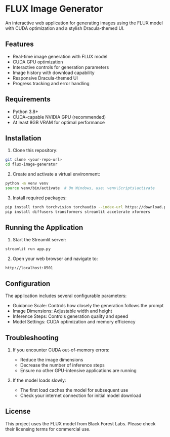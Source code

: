 # FLUX Image Generator

An interactive web application for generating images using the FLUX model with CUDA optimization and a stylish Dracula-themed UI.

## Features
- Real-time image generation with FLUX model
- CUDA GPU optimization
- Interactive controls for generation parameters
- Image history with download capability
- Responsive Dracula-themed UI
- Progress tracking and error handling

## Requirements
- Python 3.8+
- CUDA-capable NVIDIA GPU (recommended)
- At least 8GB VRAM for optimal performance

## Installation

1. Clone this repository:
```bash
git clone <your-repo-url>
cd flux-image-generator
```

2. Create and activate a virtual environment:
```bash
python -m venv venv
source venv/bin/activate  # On Windows, use: venv\Scripts\activate
```

3. Install required packages:
```bash
pip install torch torchvision torchaudio --index-url https://download.pytorch.org/whl/cu118
pip install diffusers transformers streamlit accelerate xformers
```

## Running the Application

1. Start the Streamlit server:
```bash
streamlit run app.py
```

2. Open your web browser and navigate to:
```
http://localhost:8501
```

## Configuration

The application includes several configurable parameters:
- Guidance Scale: Controls how closely the generation follows the prompt
- Image Dimensions: Adjustable width and height
- Inference Steps: Controls generation quality and speed
- Model Settings: CUDA optimization and memory efficiency

## Troubleshooting

1. If you encounter CUDA out-of-memory errors:
   - Reduce the image dimensions
   - Decrease the number of inference steps
   - Ensure no other GPU-intensive applications are running

2. If the model loads slowly:
   - The first load caches the model for subsequent use
   - Check your internet connection for initial model download

## License
This project uses the FLUX model from Black Forest Labs. Please check their licensing terms for commercial use.
